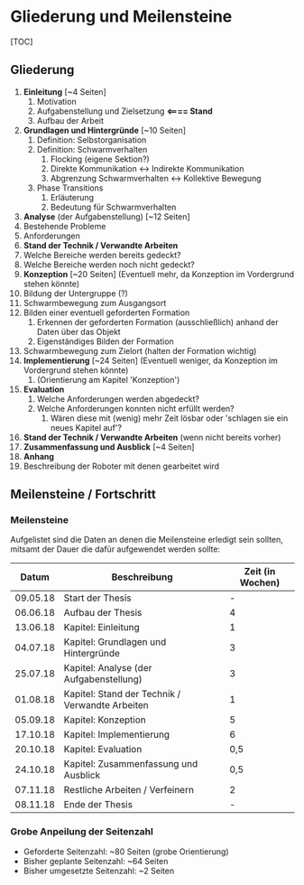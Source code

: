 # Gliederung und Meilensteine

[TOC]

## Gliederung

1. **Einleitung** [~4 Seiten]
   1. Motivation
   2. Aufgabenstellung und Zielsetzung **<==== Stand**
   3. Aufbau der Arbeit
2. **Grundlagen und Hintergründe** [~10 Seiten]
   1. Definition: Selbstorganisation
   2. Definition: Schwarmverhalten
      1. Flocking (eigene Sektion?)
      2. Direkte Kommunikation \<-> Indirekte Kommunikation
      3. Abgrenzung Schwarmverhalten \<-> Kollektive Bewegung
   3. Phase Transitions
      1. Erläuterung
      2. Bedeutung für Schwarmverhalten
3. **Analyse** (der Aufgabenstellung) [~12 Seiten]
  1. Bestehende Probleme
  2. Anforderungen
4. **Stand der Technik / Verwandte Arbeiten**
  1. Welche Bereiche werden bereits gedeckt?
  2. Welche Bereiche werden noch nicht gedeckt?
5. **Konzeption** [~20 Seiten] (Eventuell mehr, da Konzeption im Vordergrund stehen könnte)
  1. Bildung der Untergruppe (?)
  2. Schwarmbewegung zum Ausgangsort
  3. Bilden einer eventuell geforderten Formation
     1. Erkennen der geforderten Formation (ausschließlich) anhand der Daten über das Objekt
     2. Eigenständiges Bilden der Formation
  4. Schwarmbewegung zum Zielort (halten der Formation wichtig)
6. **Implementierung** [~24 Seiten] (Eventuell weniger, da Konzeption im Vordergrund stehen könnte)
   1. (Orientierung am Kapitel 'Konzeption')
7. **Evaluation**
   1. Welche Anforderungen werden abgedeckt?
   2. Welche Anforderungen konnten nicht erfüllt werden?
      1. Wären diese mit (wenig) mehr Zeit lösbar oder 'schlagen sie ein neues Kapitel auf'?
8. **Stand der Technik / Verwandte Arbeiten** (wenn nicht bereits vorher)
9. **Zusammenfassung und Ausblick** [~4 Seiten]
10. **Anhang**
  1. Beschreibung der Roboter mit denen gearbeitet wird

## Meilensteine / Fortschritt

### Meilensteine

Aufgelistet sind die Daten an denen die Meilensteine erledigt sein sollten, mitsamt der Dauer die dafür aufgewendet werden sollte:

| Datum    | Beschreibung                                    | Zeit (in Wochen) |
| -------- | ----------------------------------------------- | ---------------- |
| 09.05.18 | Start der Thesis                                | -                |
| 06.06.18 | Aufbau der Thesis                               | 4                |
| 13.06.18 | Kapitel: Einleitung                             | 1                |
| 04.07.18 | Kapitel: Grundlagen und Hintergründe            | 3                |
| 25.07.18 | Kapitel: Analyse (der Aufgabenstellung)         | 3                |
| 01.08.18 | Kapitel: Stand der Technik / Verwandte Arbeiten | 1                |
| 05.09.18 | Kapitel: Konzeption                             | 5                |
| 17.10.18 | Kapitel: Implementierung                        | 6                |
| 20.10.18 | Kapitel: Evaluation                             | 0,5              |
| 24.10.18 | Kapitel: Zusammenfassung und Ausblick           | 0,5              |
| 07.11.18 | Restliche Arbeiten / Verfeinern                 | 2                |
| 08.11.18 | Ende der Thesis                                 | -                |

### Grobe Anpeilung der Seitenzahl

- Geforderte Seitenzahl: ~80 Seiten (grobe Orientierung)
- Bisher geplante Seitenzahl: ~64 Seiten
- Bisher umgesetzte Seitenzahl: ~2 Seiten